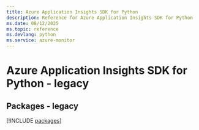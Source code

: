 ```yaml
---
title: Azure Application Insights SDK for Python
description: Reference for Azure Application Insights SDK for Python
ms.date: 08/12/2025
ms.topic: reference
ms.devlang: python
ms.service: azure-monitor
---
```

# Azure Application Insights SDK for Python - legacy
## Packages - legacy
[!INCLUDE [packages](application-insights-index.md)]